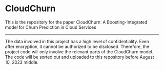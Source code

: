 # CloudChurn
This is the repository for the paper CloudChurn: A Boosting-Integrated model for Churn Prediction in Cloud Services

----
The data involved in this project has a high level of confidentiality. Even after encryption, it cannot be authorized to be disclosed. Therefore, the project code will only involve the relevant parts of the CloudChurn model. The code will be sorted out and uploaded to this repository before August 10, 2023 middle.
